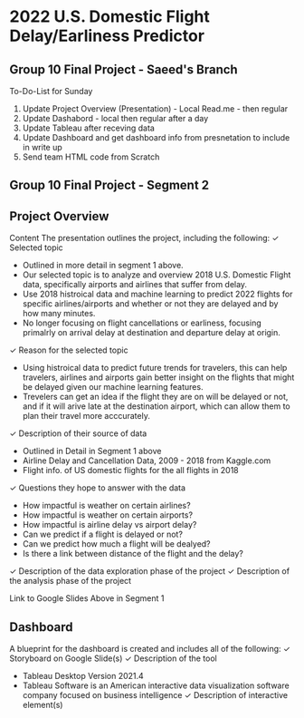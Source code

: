 # 2022 U.S. Domestic Flight Delay/Earliness Predictor
## Group 10 Final Project - Saeed's Branch

To-Do-List for Sunday
1. Update Project Overview (Presentation) - Local Read.me - then regular
2. Update Dashabord - local then regular after a day
3. Update Tableau after receving data
4. Update Dashboard and get dashboard info from presnetation to include in write up
5. Send team HTML code from Scratch


## Group 10 Final Project - Segment 2

## Project Overview

Content
The presentation outlines the project, including
the following:
✓ Selected topic
- Outlined in more detail in segment 1 above. 
- Our selected topic is to analyze and overview 2018 U.S. Domestic Flight data, specifically airports and airlines that suffer from delay.
- Use 2018 histroical data and machine learning to predict 2022 flights for specific airlines/airports and whether or not they are delayed and by how many minutes.
- No longer focusing on flight cancellations or earliness, focusing primalrly on arrival delay at destination and departure delay at origin.

✓ Reason for the selected topic 
- Using histroical data to predict future trends for travelers, this can help travelers, airlines and airports gain better insight on the flights that might be delayed given our machine learning features.
- Trevelers can get an idea if the flight they are on will be delayed or not, and if it will arive late at the destination airport, which can allow them to plan their travel more acccurately.

✓ Description of their source of data
- Outlined in Detail in Segment 1 above
- Airline Delay and Cancellation Data, 2009 - 2018 from Kaggle.com
- Flight info. of US domestic flights for the all flights in 2018

✓ Questions they hope to answer with the data
- How impactful is weather on certain airlines?
- How impactful is weather on certain airports?
- How impactful is airline delay vs airport delay?
- Can we predict if a flight is delayed or not?
- Can we predict how much a flight will be dealyed?
- Is there a link between distance of the flight and the delay?

✓ Description of the data exploration phase of
the project
✓ Description of the analysis phase of the
project
 
Link to Google Slides Above in Segment 1


## Dashboard

A blueprint for the dashboard is created and
includes all of the following:
✓ Storyboard on Google Slide(s)
✓ Description of the tool
- Tableau Desktop Version 2021.4
- Tableau Software is an American interactive data visualization software company focused on business intelligence 
✓ Description of interactive element(s)
